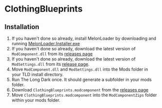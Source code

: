 # ClothingBlueprints

## Installation

1. If you haven't done so already, install MelonLoader by downloading and running [MelonLoader.Installer.exe](https://github.com/HerpDerpinstine/MelonLoader/releases/latest/download/MelonLoader.Installer.exe)
2. If you haven't done so already, download the latest version of `ModComponent.dll` from its [releases page](https://github.com/ds5678/ModComponent/releases)
3. If you haven't done so already, download the latest version of `ModSettings.dll` from its [release page](https://github.com/zeobviouslyfakeacc/ModSettings/releases).
4. Move `ModComponent.dll` and `ModSettings.dll` into the Mods folder in your TLD install directory.
5. Run The Long Dark once. It should generate a subfolder in your mods folder.
6. Download `ClothingBlueprints.modcomponent` from the [releases page](https://github.com/TheDevv/ClothingBlueprints/releases)
7. Move `ClothingBlueprints.modcomponent` into the `ModComponentZips` folder within your mods folder.
